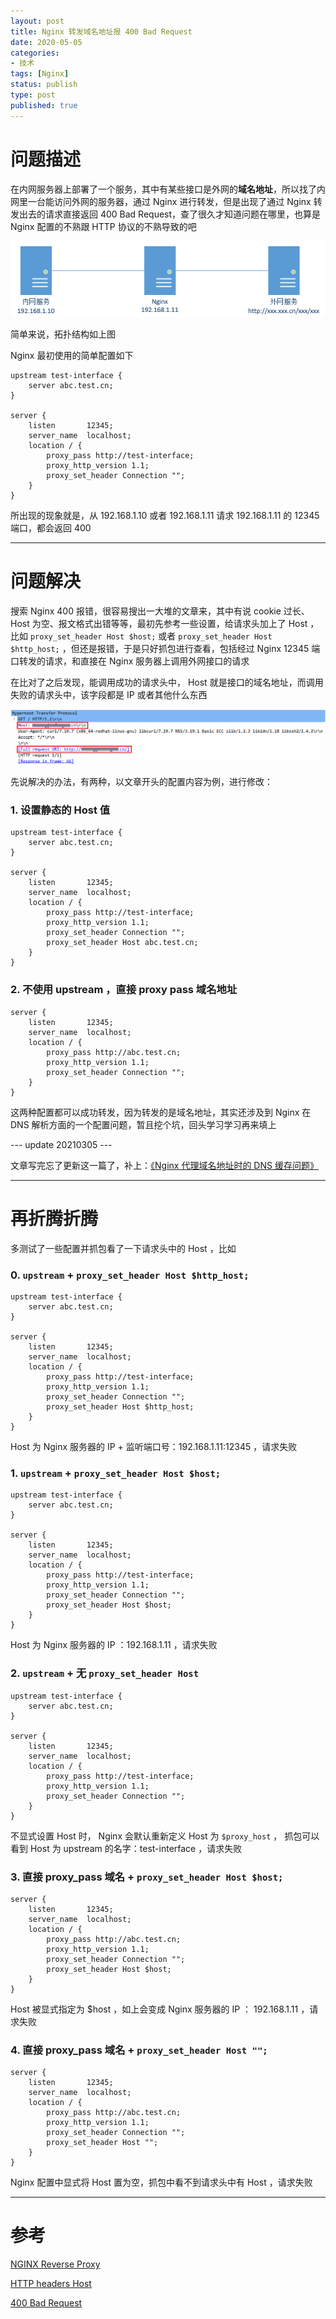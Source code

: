 ```yaml
---
layout: post
title: Nginx 转发域名地址报 400 Bad Request
date: 2020-05-05
categories:
- 技术
tags: [Nginx]
status: publish
type: post
published: true
---
```


# 问题描述

在内网服务器上部署了一个服务，其中有某些接口是外网的**域名地址**，所以找了内网里一台能访问外网的服务器，通过 Nginx 进行转发，但是出现了通过 Nginx 转发出去的请求直接返回 400 Bad Request，查了很久才知道问题在哪里，也算是 Nginx 配置的不熟跟 HTTP 协议的不熟导致的吧

![拓扑图](/images/blog_img/20200505/拓扑.png)

简单来说，拓扑结构如上图

Nginx 最初使用的简单配置如下

```
upstream test-interface {
    server abc.test.cn;
}

server {
    listen       12345;
    server_name  localhost;
    location / {
        proxy_pass http://test-interface;
        proxy_http_version 1.1;
        proxy_set_header Connection "";
    }
}
```

所出现的现象就是，从 192.168.1.10 或者 192.168.1.11 请求 192.168.1.11 的 12345 端口，都会返回 400

---

# 问题解决

搜索 Nginx 400 报错，很容易搜出一大堆的文章来，其中有说 cookie 过长、Host 为空、报文格式出错等等，最初先参考一些设置，给请求头加上了 Host ，比如 `proxy_set_header Host $host;` 或者 `proxy_set_header Host $http_host;` ，但还是报错，于是只好抓包进行查看，包括经过 Nginx 12345 端口转发的请求，和直接在 Nginx 服务器上调用外网接口的请求

在比对了之后发现，能调用成功的请求头中， Host 就是接口的域名地址，而调用失败的请求头中，该字段都是 IP 或者其他什么东西

![成功的请求](/images/blog_img/20200505/正确的请求包.png)

先说解决的办法，有两种，以文章开头的配置内容为例，进行修改：

### 1. 设置静态的 Host 值

```
upstream test-interface {
    server abc.test.cn;
}

server {
    listen       12345;
    server_name  localhost;
    location / {
        proxy_pass http://test-interface;
        proxy_http_version 1.1;
        proxy_set_header Connection "";
        proxy_set_header Host abc.test.cn;
    }
}
```

### 2. 不使用 upstream ，直接 proxy pass 域名地址

```
server {
    listen       12345;
    server_name  localhost;
    location / {
        proxy_pass http://abc.test.cn;
        proxy_http_version 1.1;
        proxy_set_header Connection "";
    }
}
```

这两种配置都可以成功转发，因为转发的是域名地址，其实还涉及到 Nginx 在 DNS 解析方面的一个配置问题，暂且挖个坑，回头学习学习再来填上

--- update 20210305 ---

文章写完忘了更新这一篇了，补上：[《Nginx 代理域名地址时的 DNS 缓存问题》](https://priesttomb.github.io/%E6%8A%80%E6%9C%AF/2020/05/17/nginx-cached-dns-server-resolvered-answer/)

---

# 再折腾折腾

多测试了一些配置并抓包看了一下请求头中的 Host ，比如

### 0. `upstream` + `proxy_set_header Host $http_host;`

```
upstream test-interface {
    server abc.test.cn;
}

server {
    listen       12345;
    server_name  localhost;
    location / {
        proxy_pass http://test-interface;
        proxy_http_version 1.1;
        proxy_set_header Connection "";
        proxy_set_header Host $http_host;
    }
}
```

Host 为 Nginx 服务器的 IP + 监听端口号：192.168.1.11:12345 ，请求失败

### 1. `upstream` + `proxy_set_header Host $host;`

```
upstream test-interface {
    server abc.test.cn;
}

server {
    listen       12345;
    server_name  localhost;
    location / {
        proxy_pass http://test-interface;
        proxy_http_version 1.1;
        proxy_set_header Connection "";
        proxy_set_header Host $host;
    }
}
```

Host 为 Nginx 服务器的 IP ：192.168.1.11 ，请求失败

### 2. `upstream` + 无 `proxy_set_header Host`

```
upstream test-interface {
    server abc.test.cn;
}

server {
    listen       12345;
    server_name  localhost;
    location / {
        proxy_pass http://test-interface;
        proxy_http_version 1.1;
        proxy_set_header Connection "";
    }
}
```

不显式设置 Host 时， Nginx 会默认重新定义 Host 为 `$proxy_host` ， 抓包可以看到 Host 为 upstream 的名字：test-interface ，请求失败

### 3. 直接 proxy_pass 域名 + `proxy_set_header Host $host;`

```
server {
    listen       12345;
    server_name  localhost;
    location / {
        proxy_pass http://abc.test.cn;
        proxy_http_version 1.1;
        proxy_set_header Connection "";
        proxy_set_header Host $host;
    }
}
```

Host 被显式指定为 $host ，如上会变成 Nginx 服务器的 IP ： 192.168.1.11 ，请求失败

### 4. 直接 proxy_pass 域名 + `proxy_set_header Host "";`

```
server {
    listen       12345;
    server_name  localhost;
    location / {
        proxy_pass http://abc.test.cn;
        proxy_http_version 1.1;
        proxy_set_header Connection "";
        proxy_set_header Host "";
    }
}
```

Nginx 配置中显式将 Host 置为空，抓包中看不到请求头中有 Host ，请求失败

---

# 参考

[NGINX Reverse Proxy](https://docs.nginx.com/nginx/admin-guide/web-server/reverse-proxy/)

[HTTP headers Host](https://developer.mozilla.org/en-US/docs/Web/HTTP/Headers/Host)

[400 Bad Request](https://developer.mozilla.org/en-US/docs/Web/HTTP/Status/400)

